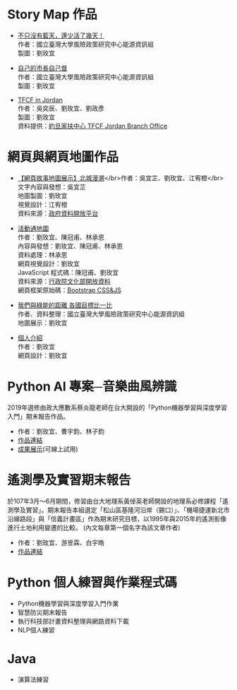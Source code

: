 # Story Map 作品
* [不只沒有藍天，還少活了幾天！](https://rsprc.ntu.edu.tw/zh-tw/m01-3/en-trans/open-energy/889-201712-22.html) </br>作者：國立臺灣大學風險政策研究中心能源資訊組 </br>製圖：劉玫宜
* [自己的市長自己督](http://ntu.maps.arcgis.com/apps/MapJournal/index.html?appid=03fda336dc2c436f92be4cbbd3a416d9)</br>作者：國立臺灣大學風險政策研究中心能源資訊組 </br>製圖：劉玫宜

* [TFCF in Jordan](https://storymaps.arcgis.com/stories/95e4cf2abba440778a0fb42cc4040d47?fbclid=IwAR0N7GmN1kGsZQuU8au_2zdEZooykIlPdKYNyrnv41ZVDKDzRk1f_KoQFpQ) </br>作者：吳奕辰、劉玫宜、劉政彥 </br>製圖：劉玫宜 </br> 資料提供：[約旦家扶中心 TFCF Jordan Branch Office](https://www.facebook.com/TFCFJordan/)

# 網頁與網頁地圖作品
* [【網頁故事地圖展示】北城漫溯](https://vist20100627.wixsite.com/storymap?)</br>作者：吳宜芷、劉玫宜、江宥橙</br>文字內容與發想：吳宜芷 </br>地圖製圖：劉玫宜</br>視覺設計：江宥橙 </br> 資料來源：[政府資料開放平台](https://data.gov.tw/)
* [活動通地圖](http://homepage.ntu.edu.tw/~b04208036/webgis/)</br>作者：劉玫宜、陳冠甫、林承恩</br>內容與發想：劉玫宜、陳冠甫、林承恩 </br>資料處理：林承恩</br>網頁視覺設計：劉玫宜 </br>JavaScript 程式碼：陳冠甫、劉玫宜 </br> 資料來源：[行政院文化部開放資料](https://opendata.culture.tw/) </br>網頁框架原始碼：[Bootstrap CSS&JS](https://getbootstrap.com/)
* [我們與綠能的距離 各國目標比一比](https://rsprc.ntu.edu.tw/zh-tw/m01-3/en-trans/open-energy/1135-e-paper-test.html) </br>作者、資料整理：國立臺灣大學風險政策研究中心能源資訊組 </br>地圖展示：劉玫宜

* [個人介紹](https://meiyiliou9702.github.io/) </br>作者：劉玫宜</br>網頁設計：劉玫宜

# Python AI 專案─音樂曲風辨識
2019年選修由政大應數系蔡炎龍老師在台大開設的「Python機器學習與深度學習入門」期末報告作品。
* 作者：劉玫宜、曹宇鈞、林子鈞
* [作品連結](https://github.com/MeiYiLiou9702/ProjectDemo/tree/master/AI%E9%9F%B3%E6%A8%82%E6%9B%B2%E9%A2%A8%E8%BE%A8%E8%AD%98)
* [成果展示](https://colab.research.google.com/drive/1jN17Ueagsq-WVV6i0j5XNPtT9sV-dMCP?usp=sharing)(可線上試用)

# 遙測學及實習期末報告
於107年3月～6月期間，修習由台大地理系黃倬英老師開設的地理系必修課程「遙測學及實習」。期末報告本組選定「松山區基隆河沿岸（錫口）」、「機場捷運新北市沿線路段」與「信義計畫區」作為期末研究目標，以1995年與2015年的遙測影像進行土地利用變遷的比較。 (內文每章第一個名字為該文章作者)
* 作者：劉玫宜、游昱霖、白宇皓
* [作品連結](https://github.com/MeiYiLiou9702/ProjectDemo/blob/master/%E9%81%99%E6%B8%AC%E5%AD%B8%E6%9C%9F%E6%9C%AB%E5%A0%B1%E5%91%8A/106%E5%AD%B8%E5%B9%B4%E5%BA%A6%E9%81%99%E6%B8%AC%E5%AD%B8%E6%9C%9F%E6%9C%AB%E5%A0%B1%E5%91%8A.pdf)

# Python 個人練習與作業程式碼
* Python機器學習與深度學習入門作業
* 智慧防災期末報告
* 執行科技部計畫資料整理與網路資料下載
* NLP個人練習

# Java
* 演算法練習